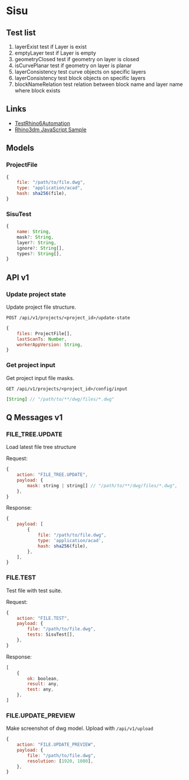 # Sisu

## Test list

1. layerExist         test if Layer is exist
2. emptyLayer         test if Layer is empty
3. geometryClosed     test if geometry on layer is closed
4. isCurvePlanar      test if geometry on layer is planar
5. layerConsistency   test curve objects on specific layers
6. layerConsistency   test block objects on specific layers
7. blockNameRelation  test relation between block name and layer name where block exists

## Links

- [TestRhino6Automation](https://github.com/mcneel/rhino-developer-samples/blob/6/rhinoscript/TestRhino6Automation.vbs)
- [Rhino3dm JavaScript Sample](https://github.com/mcneel/rhino3dm/blob/master/samples/javascript)

## Models

### ProjectFile

```js
{
    file: "/path/to/file.dwg",
    type: "application/acad",
    hash: sha256(file),
}
```

### SisuTest

```js
{
    name: String,
    mask?: String,
    layer?: String,
    ignore?: String[],
    types?: String[],
}
```

## API v1

### Update project state

Update project file structure.

```
POST /api/v1/projects/<project_id>/update-state
```

```js
{
    files: ProjectFile[],
    lastScanTs: Number,
    workerAppVersion: String,
}
```

### Get project input

Get project input file masks.

```
GET /api/v1/projects/<project_id>/config/input
```

```js
[String] // "/path/to/**/dwg/files/*.dwg"
```

## Q Messages v1

### FILE_TREE.UPDATE

Load latest file tree structure

Request:
```js
{
    action: "FILE_TREE.UPDATE",
    payload: {
        mask: string | string[] // "/path/to/**/dwg/files/*.dwg",
    },
}
```

Response:
```js
{
    payload: [
        {
            file: "/path/to/file.dwg",
            type: 'application/acad',
            hash: sha256(file),
        },
    ],
}
```

### FILE.TEST

Test file with test suite.

Request:

```js
{
    action: "FILE.TEST",
    payload: {
        file: "/path/to/file.dwg",
        tests: SisuTest[],
    },
}
```

Response:

```js
[
    {
        ok: boolean,
        result: any,
        test: any,
    },
]
```

### FILE.UPDATE_PREVIEW

Make screenshot of dwg model. Upload with `/api/v1/upload`

```js
{
    action: "FILE.UPDATE_PREVIEW",
    payload: {
        file: "/path/to/file.dwg",
        resolution: [1920, 1080],
    },
}
```